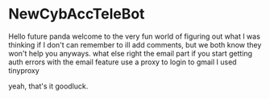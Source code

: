 # NewCybAccTeleBot
Hello future panda welcome to the very fun world of figuring out what I was thinking if I don't can remember to ill add comments, but we both know they won't help 
you anyways.
what else right the email part if you start getting auth errors with the email feature use a proxy to login to gmail I used tinyproxy 

yeah, that's it goodluck.
